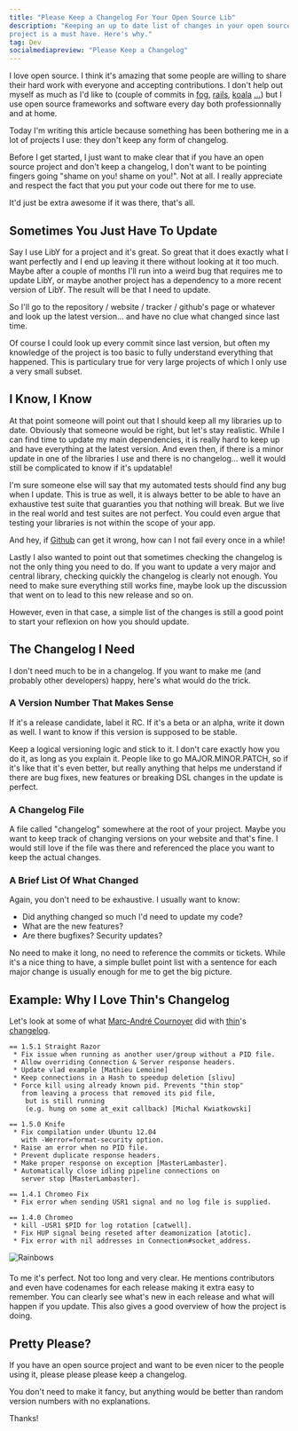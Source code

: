 ```yaml
---
title: "Please Keep a Changelog For Your Open Source Lib"
description: "Keeping an up to date list of changes in your open source
project is a must have. Here's why."
tag: Dev
socialmediapreview: "Please Keep a Changelog"
---
```


I love open source. I think it's amazing that some people are willing to
share their hard work with everyone and accepting contributions.
I don't help out myself as much as I'd like to (couple of commits in
[fog](https://github.com/fog/fog/commit/c35f4affa79dea5cf520dd1c954c8f32022dfb96),
[rails](http://contributors.rubyonrails.org/contributors/marc-g-gauthier/commits),
[koala](https://github.com/arsduo/koala/commit/85d5e16bccde1b153f861043a7ac818f61409633)
[...](https://github.com/marcgg/Simple-Placeholder))
but I use open source frameworks and software every day both professionnally and at home.

Today I'm writing this article because something has been bothering me in a lot
of projects I use: they don't keep any form of changelog.

Before I get started, I just want to make clear that
if you have an open source project and don't keep a changelog, I don't
want to be pointing fingers going "shame on you! shame on you!". Not at all.
I really appreciate and respect the fact that you put your code out there for me
to use.

It'd just be extra awesome if it was there, that's all.

## Sometimes You Just Have To Update

Say I use LibY for a project and it's great. So great that it does
exactly what I want perfectly and I end up leaving it there without looking at it
too much. Maybe after a couple of months I'll run
into a weird bug that requires me to update LibY, or maybe another
project has a dependency to a more recent version of LibY.
The result will be that I need to update.

So I'll go to the repository / website / tracker / github's page or
whatever and look up the latest version... and have no clue what
changed since last time.

Of course I could look up every commit since last version, but often my
knowledge of the project is too basic to fully understand everything
that happened. This is particulary true for very large projects of
which I only use a very small subset.

## I Know, I Know

At that point someone will point out that I should keep all my libraries
up to date. Obviously that someone would be right, but let's stay realistic.
While I can find time to update my main dependencies, it is really hard
to keep up and have everything at the latest version. And even then, if
there is a minor update in one of the libraries I use and there
is no changelog... well it would still be complicated to know if it's updatable!

I'm sure someone else will say that my automated tests should find any bug when I
update. This is true as well, it is always better to be able to have an
exhaustive test suite that guaranties you that nothing will break. But
we live in the real world and test suites are not perfect. You could
even argue that testing your libraries is not within the scope of your
app.

And hey, if [Github](https://github.com/blog/1440-today-s-email-incident)
can get it wrong, how can I not fail every once in a while!

Lastly I also wanted to point out that sometimes checking the changelog
is not the only thing you need to do.
If you want to update a very major and central library, checking quickly
the changelog is clearly not enough. You need to make sure everything
still works fine, maybe look up the discussion that went on to lead to
this new release and so on.

However, even in that case, a simple list of the changes is still a good
point to start your reflexion on how you should update.

## The Changelog I Need

I don't need much to be in a changelog. If you want to make me (and probably other developers)
happy, here's what would do the trick.

### A Version Number That Makes Sense

If it's a release candidate, label it RC. If it's a beta or an alpha, write it down
as well. I want to know if this version is supposed to be stable.

Keep a logical versioning logic and stick to it. I don't care exactly how you do it,
as long as you explain it. People like to go MAJOR.MINOR.PATCH,
so if it's like that it's even better, but really anything that helps me
understand if there are bug fixes, new features or breaking DSL changes
in the update is perfect.

### A Changelog File

A file called "changelog" somewhere at the root of your project. Maybe you want to
keep track of changing versions on your website and that's fine. I would still love
if the file was there and referenced the place you want to keep the
actual changes.

### A Brief List Of What Changed

Again, you don't need to be exhaustive. I usually want to know:

- Did anything changed so much I'd need to update my code?
- What are the new features?
- Are there bugfixes? Security updates?

No need to make it long, no need to reference the commits or tickets.
While it's a nice thing to have, a simple bullet point list with a
sentence for each major change is usually enough for me to get the big picture.

## Example: Why I Love Thin's Changelog

Let's look at some of what
[Marc-André Cournoyer](http://macournoyer.com/) did
with [thin](https://github.com/macournoyer/thin)'s
[changelog](https://github.com/macournoyer/thin/blob/master/CHANGELOG).

    == 1.5.1 Straight Razor
     * Fix issue when running as another user/group without a PID file.
     * Allow overriding Connection & Server response headers.
     * Update vlad example [Mathieu Lemoine]
     * Keep connections in a Hash to speedup deletion [slivu]
     * Force kill using already known pid. Prevents "thin stop"
       from leaving a process that removed its pid file,
        but is still running
        (e.g. hung on some at_exit callback) [Michal Kwiatkowski]

    == 1.5.0 Knife
     * Fix compilation under Ubuntu 12.04
       with -Werror=format-security option.
     * Raise an error when no PID file.
     * Prevent duplicate response headers.
     * Make proper response on exception [MasterLambaster].
     * Automatically close idling pipeline connections on
       server stop [MasterLambaster].

    == 1.4.1 Chromeo Fix
     * Fix error when sending USR1 signal and no log file is supplied.

    == 1.4.0 Chromeo
     * kill -USR1 $PID for log rotation [catwell].
     * Fix HUP signal being reseted after deamonization [atotic].
     * Fix error with nil addresses in Connection#socket_address.

<img src='/assets/blog/rainbows.png' alt='Rainbows' style='margin: 0px auto 20px auto; display: block;'/>

To me it's perfect. Not too long and very clear.
He mentions contributors and even have codenames for each release making
it extra easy to remember.
You can clearly see what's new in each release and what will happen if you
update. This also gives a good overview of how the project is doing.

## Pretty Please?

If you have an open source project and want to be even nicer to the
people using it, please please please keep a changelog.

You don't need to make it fancy, but anything would be better than
random version numbers with no explanations.

Thanks!
